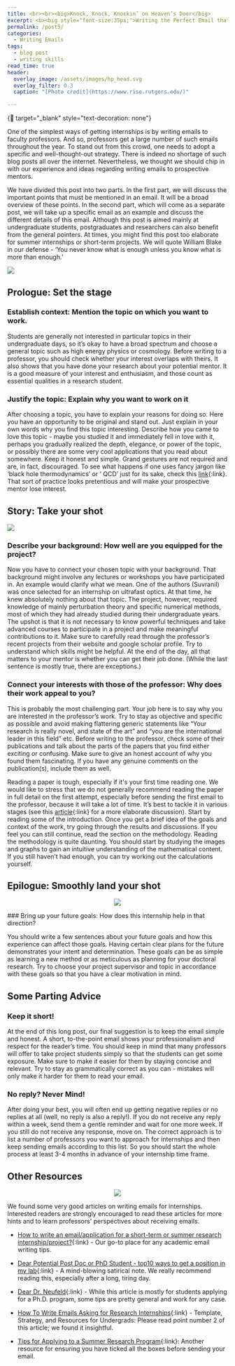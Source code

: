 ```yaml
---
title: <br><br><big>Knock, Knock, Knockin’ on Heaven’s Door</big>
excerpt: <b><big style="font-size:35px;">Writing the Perfect Email that Lands You an Internship</big></b><br><br><br>
permalink: /post5/
categories:
  - Writing Emails
tags:
  - blog post
  - writing skills
read_time: true
header:
  overlay_image: /assets/images/hp_head.svg
  overlay_filter: 0.3
  caption: "[Photo credit](https://www.rise.rutgers.edu/)"

---
```


{:link: target="_blank" style="text-decoration: none"}

One of the simplest ways of getting internships is by writing emails to faculty professors. And so, professors get a large number of such emails throughout the year. To stand out from this crowd, one needs to adopt a specific and well-thought-out strategy. There is indeed no shortage of such blog posts all over the internet. Nevertheless, we thought we should chip in with our experience and ideas regarding writing emails to prospective mentors. 

We have divided this post into two parts. In the first part, we will discuss the important points that must be mentioned in an email. It will be a broad overview of these points. In the second part, which will come as a separate post, we will take up a specific email as an example and discuss the different details of this email. Although this post is aimed mainly at undergraduate students, postgraduates and researchers can also benefit from the general pointers. 
At times, you might find this post too elaborate for summer internships or short-term projects. We will quote William Blake in our defense - ‘You never know what is enough unless you know what is more than enough.’

![](/assets/images/hp1.jpeg)

## Prologue: Set the stage 

### Establish context: Mention the topic on which you want to work.

Students are generally not interested in particular topics in their undergraduate days, so it’s okay to have a broad spectrum and choose a general topic such as high energy physics or cosmology. Before writing to a professor, you should check whether your interest overlaps with theirs. It also shows that you have done your research about your potential mentor. It is a good measure of your interest and enthusiasm, and those count as essential qualities in a research student. 

### Justify the topic: Explain why you want to work on it

After choosing a topic, you have to explain your reasons for doing so. Here you have an opportunity to be original and stand out. Just explain in your own words why you find this topic interesting.  Describe how you came to love this topic - maybe you studied it and immediately fell in love with it, perhaps you gradually realized the depth, elegance, or power of the topic, or possibly there are some very cool applications that you read about somewhere. Keep it honest and simple. Grand gestures are not required and are, in fact, discouraged. To see what happens if one uses fancy jargon like ‘black hole thermodynamics’ or ‘ QCD’ just for its sake, check this [link](https://twitter.com/ydnad0/status/1463038749739130884?s=20&t=3uzzmrsxy3U7jW66XcvdDg://twitter.com/ydnad0/status/1463038749739130884?s=20&t=3uzzmrsxy3U7jW66XcvdDg){:link}. That sort of practice looks pretentious and will make your prospective mentor lose interest.

## Story: Take your shot

![](/assets/images/hp2.jpg)
### Describe your background: How well are you equipped for the project?

Now you have to connect your chosen topic with your background. That background might involve any lectures or workshops you have participated in. An example would clarify what we mean. One of the authors (Suvranil) was once selected for an internship on ultrafast optics. At that time, he knew absolutely nothing about that topic. The project, however, required knowledge of mainly perturbation theory and specific numerical methods, most of which they had already studied during their undergraduate years. The upshot is that it is not necessary to know powerful techniques and take advanced courses to participate in a project and make meaningful contributions to it.
Make sure to carefully read through the professor’s recent projects from their website and google scholar profile. Try to understand which skills might be helpful. At the end of the day, all that matters to your mentor is whether you can get their job done. (While the last sentence is mostly true, there are exceptions.)

### Connect your interests with those of the professor: Why does their work appeal to you?

This is probably the most challenging part. Your job here is to say why you are interested in the professor’s work. Try to stay as objective and specific as possible and avoid making flattering generic statements like “Your research is really novel, and state of the art” and “you are the international leader in this field” etc. Before writing to the professor, check some of their publications and talk about the parts of the papers that you find either exciting or confusing. Make sure to give an honest account of why you found them fascinating. If you have any genuine comments on the publication(s), include them as well.

Reading a paper is tough, especially if it's your first time reading one. We would like to stress that we do not generally recommend reading the paper in full detail on the first attempt, especially before sending the first email to the professor,  because it will take a lot of time. It’s best to tackle it in various stages (see this [article](https://web.stanford.edu/class/ee384m/Handouts/HowtoReadPaper.pdf){:link} for a more elaborate discussion). Start by reading some of the introduction. Once you get a brief idea of the goals and context of the work, try going through the results and discussions. If you feel you can still continue,  read the section on the methodology. Reading the methodology is quite daunting. You should start by studying the images and graphs to gain an intuitive understanding of the mathematical content. If you still haven’t had enough, you can try working out the calculations yourself. 


## Epilogue: Smoothly land your shot

<p align="center">
  <img src="/assets/images/hp3.jpg">
</p>
### Bring up your future goals: How does this internship help in that direction?

You should write a few sentences about your future goals and how this experience can affect those goals. Having certain clear plans for the future demonstrates your intent and determination. These goals can be as simple as learning a new method or as meticulous as planning for your doctoral research. Try to choose your project supervisor and topic in accordance with these goals so that you have a clear motivation in mind.

## Some Parting Advice

### Keep it short!

At the end of this long post, our final suggestion is to keep the email simple and honest. A short, to-the-point email shows your professionalism and respect for the reader’s time. You should keep in mind that many professors will offer to take project students simply so that the students can get some exposure. Make sure to make it easier for them by staying concise and relevant. Try to stay as grammatically correct as you can - mistakes will only make it harder for them to read your email.

### No reply? Never Mind!

After doing your best, you will often end up getting negative replies or no replies at all (well, no reply is also a reply!). If you do not receive any reply within a week, send them a gentle reminder and wait for one more week. If you still do not receive any response, move on. The correct approach is to list a number of professors you want to approach for internships and then keep sending emails according to this list. So you should start the whole process at least 3-4 months in advance of your internship time frame.

## Other Resources

<p align="center">
  <img src="/assets/images/hp4.jpg">
</p>

We found some very good articles on writing emails for internships. Interested readers are strongly encouraged to read these articles for more hints and to learn professors' perspectives about receiving emails.

- [How to write an email/application for a short-term or summer research internship/project?](https://teelabiisc.wordpress.com/2013/03/30/how-to-write-an-emailapplication-for-a-short-term-or-summer-research-internshipproject/#:~:text=1){:link} - Our go-to place for any academic email writing tips.

- [Dear Potential Post Doc or PhD Student - top10 ways to get a position in my lab](https://phylogenomics.blogspot.com/2011/12/dear-potential-post-doc-or-phd-student.html){:link} - A mind-blowing satirical note. We really recommend reading this, especially after a long, tiring day.

- [Dear Dr. Neufeld](https://www.science.org/content/article/dear-dr-neufeld){:link} - While this article is mostly for students applying for a Ph.D. program, some tips are pretty general and work for any case.

- [How To Write Emails Asking for Research Internships](https://www.linkedin.com/pulse/how-write-emails-asking-research-internships-template-khodkumbhe/){:link} -  Template, Strategy, and Resources for Undergrads: Please read point number 2 of this article; we found it insightful.

- [Tips for Applying to a Summer Research Program](http://astro.physics.uiowa.edu/~clang/reu_tips.html){:link}: Another resource for ensuring you have ticked all the boxes before sending your email.
